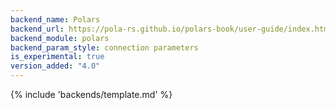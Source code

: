 ```yaml
---
backend_name: Polars
backend_url: https://pola-rs.github.io/polars-book/user-guide/index.html
backend_module: polars
backend_param_style: connection parameters
is_experimental: true
version_added: "4.0"
---
```


{% include 'backends/template.md' %}
